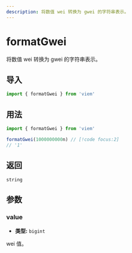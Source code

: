 ```yaml
---
description: 将数值 wei 转换为 gwei 的字符串表示。
---
```


# formatGwei

将数值 wei 转换为 gwei 的字符串表示。

## 导入

```ts
import { formatGwei } from 'viem'
```

## 用法

```ts
import { formatGwei } from 'viem'

formatGwei(1000000000n) // [!code focus:2]
// '1'
```

## 返回

`string`

## 参数

### value

- **类型:** `bigint`

wei 值。
